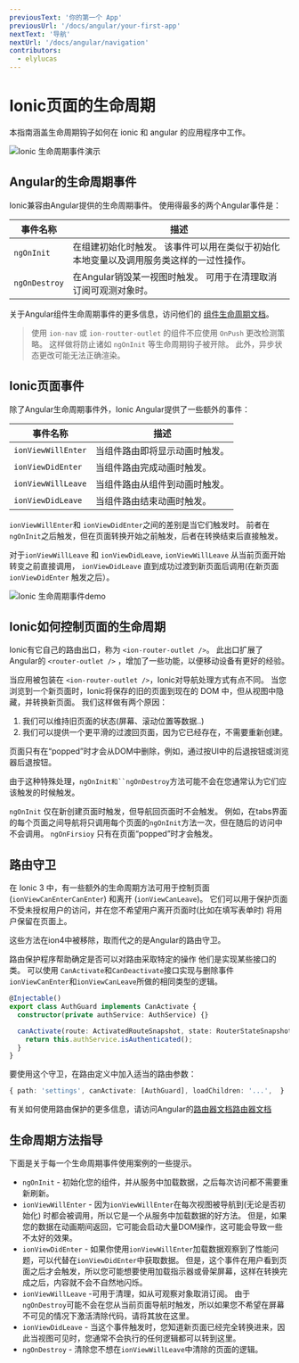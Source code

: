 ```yaml
---
previousText: '你的第一个 App'
previousUrl: '/docs/angular/your-first-app'
nextText: '导航'
nextUrl: '/docs/angular/navigation'
contributors:
  - elylucas
---
```


# Ionic页面的生命周期

本指南涵盖生命周期钩子如何在 ionic 和 angular 的应用程序中工作。

![Ionic 生命周期事件演示](/docs/assets/img/guides/lifecycle/ioniclifecycle.png)

## Angular的生命周期事件

Ionic兼容由Angular提供的生命周期事件。 使用得最多的两个Angular事件是：

| 事件名称          | 描述                                           |
| ------------- | -------------------------------------------- |
| `ngOnInit`    | 在组建初始化时触发。 该事件可以用在类似于初始化本地变量以及调用服务类这样的一过性操作。 |
| `ngOnDestroy` | 在Angular销毁某一视图时触发。 可用于在清理取消订阅可观测对象时。         |


关于Angular组件生命周期事件的更多信息，访问他们的 [组件生命周期文档](https://angular.io/guide/lifecycle-hooks)。

> 使用 `ion-nav` 或 `ion-routter-outlet` 的组件不应使用 `OnPush` 更改检测策略。 这样做将防止诸如 `ngOnInit` 等生命周期钩子被开除。 此外，异步状态更改可能无法正确渲染。

## Ionic页面事件

除了Angular生命周期事件外，Ionic Angular提供了一些额外的事件：

| 事件名称               | 描述              |
| ------------------ | --------------- |
| `ionViewWillEnter` | 当组件路由即将显示动画时触发。 |
| `ionViewDidEnter`  | 当组件路由完成动画时触发。   |
| `ionViewWillLeave` | 当组件路由从组件到动画时触发。 |
| `ionViewDidLeave`  | 当组件路由结束动画时触发。   |


`ionViewWillEnter`和 `ionViewDidEnter`之间的差别是当它们触发时。 前者在`ngOnInit`之后触发，但在页面转换开始之前触发，后者在转换结束后直接触发。

对于`ionViewWillLeave` 和 `ionViewDidLeave`, `ionViewWillLeave` 从当前页面开始转变之前直接调用， `ionViewDidLeave` 直到成功过渡到新页面后调用(在新页面 `ionViewDidEnter` 触发之后）。

![Ionic 生命周期事件demo](/docs/assets/img/guides/lifecycle/ioniclifecycle.gif)

## Ionic如何控制页面的生命周期

Ionic有它自己的路由出口，称为 `<ion-router-outlet />`。 此出口扩展了Angular的 `<router-outlet />` ，增加了一些功能，以便移动设备有更好的经验。

当应用被包装在 `<ion-router-outlet />`，Ionic对导航处理方式有点不同。 当您浏览到一个新页面时，Ionic将保存的旧的页面到现在的 DOM 中，但从视图中隐藏，并转换新页面。 我们这样做有两个原因：

1) 我们可以维持旧页面的状态(屏幕、滚动位置等数据..)  
2) 我们可以提供一个更平滑的过渡回页面，因为它已经存在，不需要重新创建。

页面只有在“popped”时才会从DOM中删除，例如，通过按UI中的后退按钮或浏览器后退按钮。

由于这种特殊处理，`ngOnInit和``ngOnDestroy`方法可能不会在您通常认为它们应该触发的时候触发。

`ngOnInit` 仅在新创建页面时触发，但导航回页面时不会触发。 例如，在tabs界面的每个页面之间导航将只调用每个页面的`ngOnInit`方法一次，但在随后的访问中不会调用。 `ngOnFirsioy` 只有在页面“popped”时才会触发。

## 路由守卫

在 Ionic 3 中，有一些额外的生命周期方法可用于控制页面 (`ionViewCanEnterCanEnter`) 和离开 (`ionViewCanLeave`)。 它们可以用于保护页面不受未授权用户的访问，并在您不希望用户离开页面时(比如在填写表单时) 将用户保留在页面上。

这些方法在ion4中被移除，取而代之的是Angular的路由守卫。

路由保护程序帮助确定是否可以对路由采取特定的操作 他们是实现某些接口的类。 可以使用 `CanActivate`和`CanDeactivate`接口实现与删除事件`ionViewCanEnter`和`ionViewCanLeave`所做的相同类型的逻辑。

```typescript
@Injectable()
export class AuthGuard implements CanActivate {
  constructor(private authService: AuthService) {}

  canActivate(route: ActivatedRouteSnapshot, state: RouterStateSnapshot) {
    return this.authService.isAuthenticated();
  }
}
```

要使用这个守卫，在路由定义中加入适当的路由参数：

```typescript
{ path: 'settings', canActivate: [AuthGuard], loadChildren: '...',  }
```

有关如何使用路由保护的更多信息，请访问Angular的[路由器文档路由器文档](https://angular.io/guide/router)

## 生命周期方法指导

下面是关于每一个生命周期事件使用案例的一些提示。

- `ngOnInit` - 初始化您的组件，并从服务中加载数据，之后每次访问都不需要重新刷新。
- `ionViewWillEnter` - 因为`ionViewWillEnter`在每次视图被导航到(无论是否初始化) 时都会被调用，所以它是一个从服务中加载数据的好方法。 但是，如果您的数据在动画期间返回，它可能会启动大量DOM操作，这可能会导致一些不太好的效果。
- `ionViewDidEnter` - 如果你使用`ionViewWillEnter`加载数据观察到了性能问题，可以代替在`ionViewDidEnter`中获取数据。 但是，这个事件在用户看到页面之后才会触发，所以您可能想要使用加载指示器或骨架屏幕，这样在转换完成之后，内容就不会不自然地闪烁。
- `ionViewWillLeave` -可用于清理，如从可观察对象取消订阅。 由于`ngOnDestroy`可能不会在您从当前页面导航时触发，所以如果您不希望在屏幕不可见的情况下激活清除代码，请将其放在这里。
- `ionViewDidLeave` - 当这个事件触发时，您知道新页面已经完全转换进来，因此当视图可见时，您通常不会执行的任何逻辑都可以转到这里。
- `ngOnDestroy` - 清除您不想在`ionViewWillLeave`中清除的页面的逻辑。